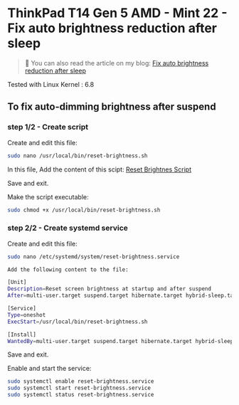 # ThinkPad T14 Gen 5 AMD - Mint 22 - Fix auto brightness reduction after sleep

> 📝 You can also read the article on my blog:
[Fix auto brightness reduction after sleep](https://www.damian-freelance.com/blog/thinkpad-t14-amd-fix-automatic-brightness-reduction-after-sleep-on-linux)

Tested with Linux Kernel : 6.8

## To fix auto-dimming brightness after suspend

### step 1/2 - Create script

Create and edit this file:

```bash
sudo nano /usr/local/bin/reset-brightness.sh
```

In this file, Add the content of this scipt:
[Reset Brightnes Script](https://github.com/s-damian/thinkpad-t14-gen-5-amd-linux/blob/main/sh/reset-brightness.sh)

Save and exit.

Make the script executable:

```bash
sudo chmod +x /usr/local/bin/reset-brightness.sh
```

### step 2/2 - Create systemd service

Create and edit this file:

```bash
sudo nano /etc/systemd/system/reset-brightness.service
```

```bash
Add the following content to the file:

[Unit]
Description=Reset screen brightness at startup and after suspend
After=multi-user.target suspend.target hibernate.target hybrid-sleep.target suspend-then-hibernate.target

[Service]
Type=oneshot
ExecStart=/usr/local/bin/reset-brightness.sh

[Install]
WantedBy=multi-user.target suspend.target hibernate.target hybrid-sleep.target suspend-then-hibernate.target
```

Save and exit.

Enable and start the service:

```bash
sudo systemctl enable reset-brightness.service
sudo systemctl start reset-brightness.service
sudo systemctl status reset-brightness.service
```